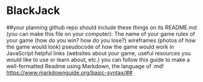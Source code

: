 # BlackJack
##your planning github repo should include these things on its README.md (you can make this file on your computer):
The name of your game
rules of your game (how do you win? how do you lose?)
wireframes (photos of how the game would look)
pseudocode of how the game would work in JavaScript
helpful links (websites about your game, useful resources you would like to use or learn about, etc.)
you can follow this guide to make a well-formatted Readme using Markdown, the language of .md!
https://www.markdownguide.org/basic-syntax/##